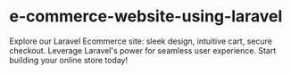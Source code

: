 # e-commerce-website-using-laravel
Explore our Laravel Ecommerce site: sleek design, intuitive cart, secure checkout. Leverage Laravel's power for seamless user experience. Start building your online store today!
